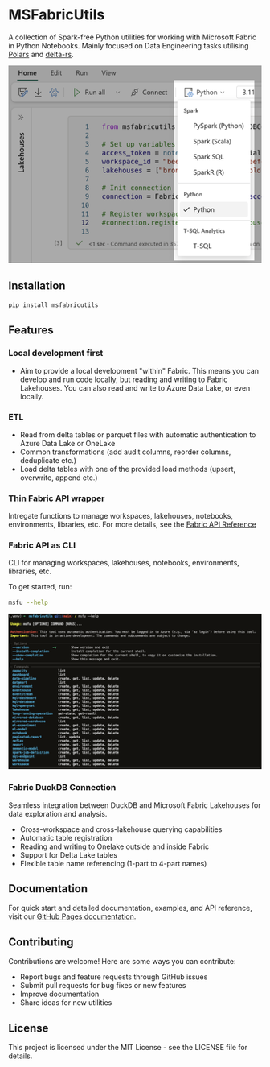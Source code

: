 # MSFabricUtils
A collection of Spark-free Python utilities for working with Microsoft Fabric in Python Notebooks.
Mainly focused on Data Engineering tasks utilising [Polars](https://github.com/pola-rs/polars) and [delta-rs](https://github.com/delta-io/delta-rs).

![How to select Python Notebook](assets/images/select-python-notebooks.png)

## Installation
```bash
pip install msfabricutils
```

## Features

### Local development first
- Aim to provide a local development "within" Fabric. This means you can develop and run code locally, but reading and writing to Fabric Lakehouses. You can also read and write to Azure Data Lake, or even locally.

### ETL
- Read from delta tables or parquet files with automatic authentication to Azure Data Lake or OneLake
- Common transformations (add audit columns, reorder columns, deduplicate etc.)
- Load delta tables with one of the provided load methods (upsert, overwrite, append etc.)



### Thin Fabric API wrapper
Intregate functions to manage workspaces, lakehouses, notebooks, environments, libraries, etc.
For more details, see the [Fabric API Reference](https://mrjsj.github.io/msfabricutils/core/fabric-api/)

### Fabric API as CLI
CLI for managing workspaces, lakehouses, notebooks, environments, libraries, etc.

To get started, run:
```bash
msfu --help
```

![msfu CLI help](assets/images/cli-help.png)



### Fabric DuckDB Connection
Seamless integration between DuckDB and Microsoft Fabric Lakehouses for data exploration and analysis.

- Cross-workspace and cross-lakehouse querying capabilities
- Automatic table registration
- Reading and writing to Onelake outside and inside Fabric
- Support for Delta Lake tables
- Flexible table name referencing (1-part to 4-part names)


## Documentation
For quick start and detailed documentation, examples, and API reference, visit our [GitHub Pages documentation](https://mrjsj.github.io/msfabricutils/).

## Contributing
Contributions are welcome! Here are some ways you can contribute:

- Report bugs and feature requests through GitHub issues
- Submit pull requests for bug fixes or new features
- Improve documentation
- Share ideas for new utilities

## License
This project is licensed under the MIT License - see the LICENSE file for details.
